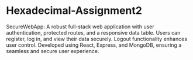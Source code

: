 # Hexadecimal-Assignment2
SecureWebApp: A robust full-stack web application with user authentication, protected routes, and a responsive data table. Users can register, log in, and view their data securely. Logout functionality enhances user control. Developed using React, Express, and MongoDB, ensuring a seamless and secure user experience.

